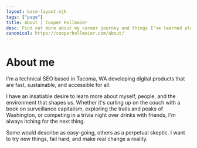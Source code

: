 ```yaml
---
layout: base-layout.njk
tags: ["page"]
title: About | Cooper Hollmaier
desc: Find out more about my career journey and things I've learned along the way.
canonical: https://cooperhollmaier.com/about/
---
```


# About me

I'm a technical SEO based in Tacoma, WA developing digital products that are fast, sustainable, and accessible for all.

I have an insatiable desire to learn more about myself, people, and the environment that shapes us. Whether it's curling up
on the couch with a book on surveillance capitalism, exploring the trails and peaks of Washington, or competing in a trivia night
over drinks with friends, I'm always itching for the next thing.

Some would describe as easy-going, others as a perpetual skeptic. I want to try new things, fail hard, and make real change a reality.
